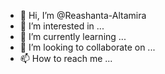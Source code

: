 - 👋 Hi, I’m @Reashanta-Altamira
- 👀 I’m interested in ...
- 🌱 I’m currently learning ...
- 💞️ I’m looking to collaborate on ...
- 📫 How to reach me ...

<!---
Reashanta-Altamira/Reashanta-Altamira is a ✨ special ✨ repository because its `README.md` (this file) appears on your GitHub profile.
You can click the Preview link to take a look at your changes.
--->
